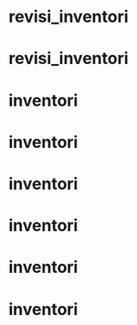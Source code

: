 # revisi_inventori
# revisi_inventori
# inventori
# inventori
# inventori
# inventori
# inventori
# inventori
